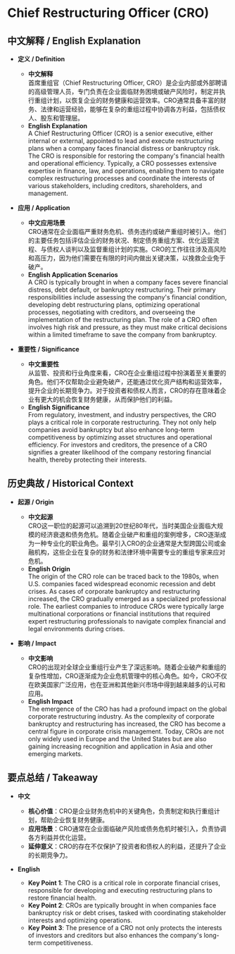# Chief Restructuring Officer (CRO)

## 中文解释 / English Explanation

* **定义 / Definition**  
  - **中文解释**  
    首席重组官（Chief Restructuring Officer, CRO）是企业内部或外部聘请的高级管理人员，专门负责在企业面临财务困境或破产风险时，制定并执行重组计划，以恢复企业的财务健康和运营效率。CRO通常具备丰富的财务、法律和运营经验，能够在复杂的重组过程中协调各方利益，包括债权人、股东和管理层。  
  - **English Explanation**  
    A Chief Restructuring Officer (CRO) is a senior executive, either internal or external, appointed to lead and execute restructuring plans when a company faces financial distress or bankruptcy risk. The CRO is responsible for restoring the company's financial health and operational efficiency. Typically, a CRO possesses extensive expertise in finance, law, and operations, enabling them to navigate complex restructuring processes and coordinate the interests of various stakeholders, including creditors, shareholders, and management.

* **应用 / Application**  
  - **中文应用场景**  
    CRO通常在企业面临严重财务危机、债务违约或破产重组时被引入。他们的主要任务包括评估企业的财务状况、制定债务重组方案、优化运营流程、与债权人谈判以及监督重组计划的实施。CRO的工作往往涉及高风险和高压力，因为他们需要在有限的时间内做出关键决策，以挽救企业免于破产。  
  - **English Application Scenarios**  
    A CRO is typically brought in when a company faces severe financial distress, debt default, or bankruptcy restructuring. Their primary responsibilities include assessing the company's financial condition, developing debt restructuring plans, optimizing operational processes, negotiating with creditors, and overseeing the implementation of the restructuring plan. The role of a CRO often involves high risk and pressure, as they must make critical decisions within a limited timeframe to save the company from bankruptcy.

* **重要性 / Significance**  
  - **中文重要性**  
    从监管、投资和行业角度来看，CRO在企业重组过程中扮演着至关重要的角色。他们不仅帮助企业避免破产，还能通过优化资产结构和运营效率，提升企业的长期竞争力。对于投资者和债权人而言，CRO的存在意味着企业有更大的机会恢复财务健康，从而保护他们的利益。  
  - **English Significance**  
    From regulatory, investment, and industry perspectives, the CRO plays a critical role in corporate restructuring. They not only help companies avoid bankruptcy but also enhance long-term competitiveness by optimizing asset structures and operational efficiency. For investors and creditors, the presence of a CRO signifies a greater likelihood of the company restoring financial health, thereby protecting their interests.

## 历史典故 / Historical Context

* **起源 / Origin**  
  - **中文起源**  
    CRO这一职位的起源可以追溯到20世纪80年代，当时美国企业面临大规模的经济衰退和债务危机。随着企业破产和重组的案例增多，CRO逐渐成为一种专业化的职业角色。最早引入CRO的企业通常是大型跨国公司或金融机构，这些企业在复杂的财务和法律环境中需要专业的重组专家来应对危机。  
  - **English Origin**  
    The origin of the CRO role can be traced back to the 1980s, when U.S. companies faced widespread economic recession and debt crises. As cases of corporate bankruptcy and restructuring increased, the CRO gradually emerged as a specialized professional role. The earliest companies to introduce CROs were typically large multinational corporations or financial institutions that required expert restructuring professionals to navigate complex financial and legal environments during crises.

* **影响 / Impact**  
  - **中文影响**  
    CRO的出现对全球企业重组行业产生了深远影响。随着企业破产和重组的复杂性增加，CRO逐渐成为企业危机管理中的核心角色。如今，CRO不仅在欧美国家广泛应用，也在亚洲和其他新兴市场中得到越来越多的认可和应用。  
  - **English Impact**  
    The emergence of the CRO has had a profound impact on the global corporate restructuring industry. As the complexity of corporate bankruptcy and restructuring has increased, the CRO has become a central figure in corporate crisis management. Today, CROs are not only widely used in Europe and the United States but are also gaining increasing recognition and application in Asia and other emerging markets.

## 要点总结 / Takeaway

* **中文**  
  - **核心价值**：CRO是企业财务危机中的关键角色，负责制定和执行重组计划，帮助企业恢复财务健康。  
  - **应用场景**：CRO通常在企业面临破产风险或债务危机时被引入，负责协调各方利益并优化运营。  
  - **延伸意义**：CRO的存在不仅保护了投资者和债权人的利益，还提升了企业的长期竞争力。

* **English**  
  - **Key Point 1**: The CRO is a critical role in corporate financial crises, responsible for developing and executing restructuring plans to restore financial health.  
  - **Key Point 2**: CROs are typically brought in when companies face bankruptcy risk or debt crises, tasked with coordinating stakeholder interests and optimizing operations.  
  - **Key Point 3**: The presence of a CRO not only protects the interests of investors and creditors but also enhances the company's long-term competitiveness.